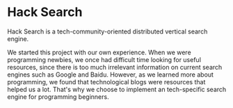 # Hack Search

Hack Search is a tech-community-oriented distributed vertical search engine.

We started this project with our own experience. When we were programming newbies, we once had difficult time looking for useful resources, since there is too much irrelevant information on current search engines such as Google and Baidu. However, as we learned more about programming, we found that technological blogs were resources that helped us a lot. That's why we choose to implement an tech-specific search engine for programming beginners.

